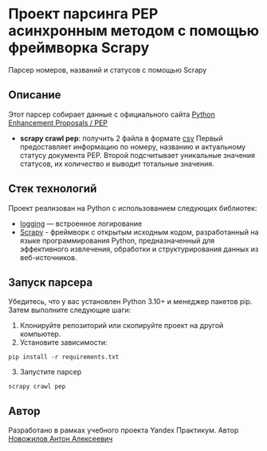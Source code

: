 # Проект парсинга PEP асинхронным методом с помощью фреймворка Scrapy
Парсер номеров, названий и статусов с помощью Scrapy

## Описание
Этот парсер собирает данные с официального сайта [Python Enhancement Proposals / PEP](https://peps.python.org/)

- **scrapy crawl pep**: получить 2 файла в формате [csv](https://ru.wikipedia.org/wiki/CSV)
Первый предоставляет информацию по номеру, названию и актуальному статусу документа PEP.
Второй подсчитывает уникальные значения статусов, их количество и выводит тотальные значения.

## Стек технологий

Проект реализован на Python с использованием следующих библиотек:
- [logging](https://docs.python.org/3/library/logging.html) — встроенное логирование
- [Scrapy](https://scrapy.org/) - фреймворк с открытым исходным кодом, разработанный на языке программирования Python, предназначенный для эффективного извлечения, обработки и структурирования данных из веб-источников.

## Запуск парсера

Убедитесь, что у вас установлен Python 3.10+ и менеджер пакетов pip. Затем выполните следующие шаги:

1. Клонируйте репозиторий или скопируйте проект на другой компьютер.
2. Установите зависимости:
```
pip install -r requirements.txt
```
3. Запустите парсер
```
scrapy crawl pep  
```

## Автор

Разработано в рамках учебного проекта Yandex Практикум. Автор [Новожилов Антон Алексеевич](https://github.com/AntonNovozhilov)